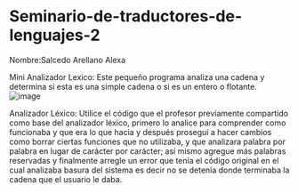 # Seminario-de-traductores-de-lenguajes-2
Nombre:Salcedo Arellano Alexa

Mini Analizador Lexico:
Este pequeño programa analiza una cadena y determina si esta es una simple cadena o si es un entero o flotante.
![image](https://user-images.githubusercontent.com/78230595/168653544-61b11fc5-d383-40ee-9b85-b584259d4fe9.png)


Analizador Léxico: 
Utilice el código que el profesor previamente compartido como base del analizador léxico, primero lo analice para comprender como funcionaba y que era lo que hacia
y después proseguí a hacer cambios como borrar ciertas funciones que no utilizaba, y que analizara palabra por palabra en lugar de carácter por carácter; 
así mismo agregue más palabras reservadas y finalmente arregle un error que tenía el código original en el cual analizaba basura del sistema es decir no se detenía 
donde terminaba la cadena que el usuario le daba.
